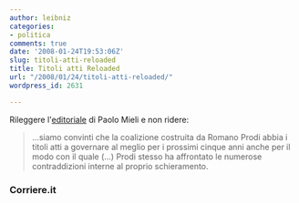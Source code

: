 ```yaml
---
author: leibniz
categories:
- politica
comments: true
date: '2008-01-24T19:53:06Z'
slug: titoli-atti-reloaded
title: Titoli atti Reloaded
url: "/2008/01/24/titoli-atti-reloaded/"
wordpress_id: 2631

---
```

Rileggere l'[editoriale](https://www.corriere.it/Primo_Piano/Editoriali/2006/03_Marzo/08/scelte.shtml) di Paolo Mieli e non ridere:


> ...siamo convinti che la coalizione costruita da Romano Prodi abbia i titoli atti a governare al meglio per i prossimi cinque anni anche per il modo con il quale (...) Prodi stesso ha affrontato le numerose contraddizioni interne al proprio schieramento.




### Corriere.it
